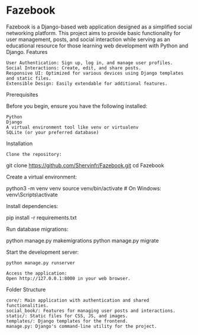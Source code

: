 <h1>Fazebook</h1> 

Fazebook is a Django-based web application designed as a simplified social networking platform. This project aims to provide basic functionality for user management, posts, and social interaction while serving as an educational resource for those learning web development with Python and Django.
Features

    User Authentication: Sign up, log in, and manage user profiles.
    Social Interactions: Create, edit, and share posts.
    Responsive UI: Optimized for various devices using Django templates and static files.
    Extensible Design: Easily extendable for additional features.

Prerequisites

Before you begin, ensure you have the following installed:

    Python
    Django
    A virtual environment tool like venv or virtualenv
    SQLite (or your preferred database)

Installation

    Clone the repository:

git clone https://github.com/Shervinfr/Fazebook.git
cd Fazebook

Create a virtual environment:

python3 -m venv venv
source venv/bin/activate  # On Windows: venv\Scripts\activate

Install dependencies:

pip install -r requirements.txt

Run database migrations:

python manage.py makemigrations
python manage.py migrate

Start the development server:

    python manage.py runserver

    Access the application:
    Open http://127.0.0.1:8000 in your web browser.

Folder Structure

    core/: Main application with authentication and shared functionalities.
    social_book/: Features for managing user posts and interactions.
    static/: Static files for CSS, JS, and images.
    templates/: Django templates for the frontend.
    manage.py: Django's command-line utility for the project.
